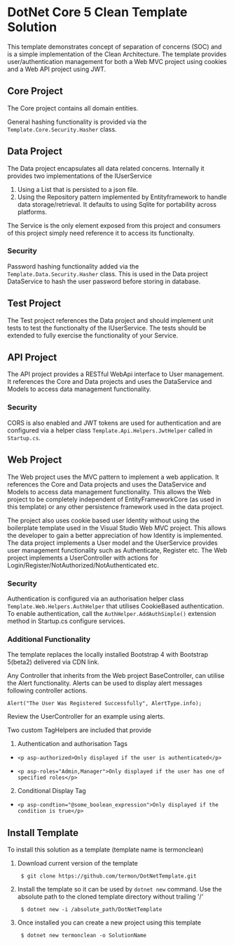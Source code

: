 
DotNet Core 5 Clean Template Solution
=====================================

This template demonstrates concept of separation of concerns (SOC) and is a simple implementation of the Clean Architecture. The template provides user/authentication management for both a Web MVC project using cookies and a Web API project using JWT.

## Core Project
The Core project contains all domain entities. 

General hashing functionality is provided via the ```Template.Core.Security.Hasher``` class.

## Data Project
The Data project encapsulates all data related concerns. Internally it provides two implementations of the IUserService

1. Using a List that is persisted to a json file.
2. Using the Repository pattern implemented by Entityframework to handle data storage/retrieval. It defaults to using Sqlite for portability across platforms.

The Service is the only element exposed from this project and consumers of this project simply need reference it to access its functionalty.

### Security
Password hashing functionality added via the ```Template.Data.Security.Hasher``` class. This is used in the Data project DataService to hash the user password before storing in database.
## Test Project
The Test project references the Data project and should implement unit tests to test the functionalty of the IUserService. The tests should be extended to fully exercise the functionality of your Service.

## API Project
The API project provides a RESTful WebApi interface to User management. It references the Core and Data projects and uses the DataService and Models to access data management functionality. 

### Security
CORS is also enabled and JWT tokens are used for authentication and are configured via a helper class ```Template.Api.Helpers.JwtHelper``` called in ```Startup.cs```.

## Web Project
The Web project uses the MVC pattern to implement a web application. It references the Core and Data projects and uses the DataService and Models to access data management functionality. This allows the Web project to be completely independent of EntityFrameworkCore (as used in this template) or any other persistence framework used in the data project.

The project also uses cookie based user Identity without using the boilerplate template used in the Visual Studio Web MVC project. This allows the developer to gain a better appreciation of how Identity is implemented. The data project implements a User model and the UserService provides user management functionality such as Authenticate, Register etc. The Web project implements a UserController with actions for Login/Register/NotAuthorized/NotAuthenticated etc.
### Security
Authentication is configured via an authorisation helper class ```Template.Web.Helpers.AuthHelper``` that utilises CookieBased authentication. To enable authentication, call the ```AuthHelper.AddAuthSimple()``` extension method in Startup.cs configure services.

### Additional Functionality
The template replaces the locally installed Bootstrap 4 with Bootstrap 5(beta2) delivered via CDN link.

Any Controller that inherits from the Web project BaseController, can utilise the Alert functionality. Alerts can be used to display alert messages following controller actions.

`Alert("The User Was Registered Successfully", AlertType.info);`

Review the UserController for an example using alerts.

Two custom TagHelpers are included that provide 

1. Authentication and authorisation Tags

* `<p asp-authorized>Only displayed if the user is authenticated</p>`

* `<p asp-roles="Admin,Manager">Only displayed if the user has one of specified roles</p>`

2. Conditional Display Tag

* `<p asp-condtion="@some_boolean_expression">Only displayed if the condition is true</p>`

## Install Template

To install this solution as a template (template name is termonclean)

1. Download current version of the template

    ``` $ git clone https://github.com/termon/DotNetTemplate.git```

2. Install the template so it can be used by ```dotnet new``` command. Use the absolute path to the cloned template directory without trailing '/'

    ``` $ dotnet new -i /absolute_path/DotNetTemplate```

3. Once installed you can create a new project using this template

    ``` $ dotnet new termonclean -o SolutionName```